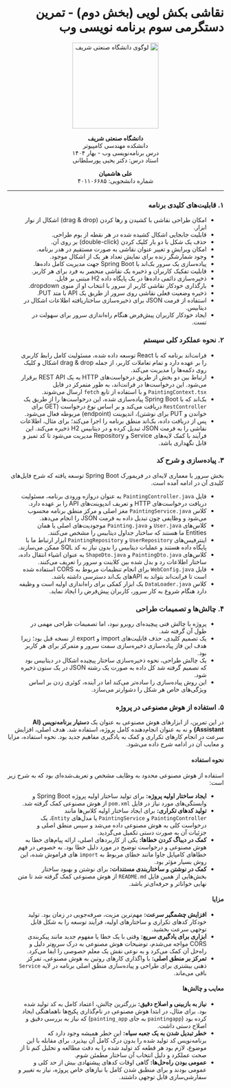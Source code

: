<div dir="rtl">

# نقاشی بکش لویی (بخش دوم) - تمرین دستگرمی سوم برنامه نویسی وب

<p align="center">
  <img src="https://upload.wikimedia.org/wikipedia/commons/4/42/Sharif-University-of-Technology.jpg" alt="لوگوی دانشگاه صنعتی شریف" width="200">
</p>

<p align="center">
  <b>دانشگاه صنعتی شریف</b><br>
  دانشکده مهندسی کامپیوتر<br>
  درس برنامه‌نویسی وب - بهار ۱۴۰۴
  <br>استاد درس: دکتر یحیی پورسلطانی
</p>

<p align="center">
  <b>علی هاشمیان</b><br>
  شماره دانشجویی: ۴۰۱۱۰۶۶۸۵
</p>

---

### ۱. قابلیت‌های کلیدی برنامه

*   امکان طراحی نقاشی با کشیدن و رها کردن (drag & drop) اشکال از نوار ابزار.
*   قابلیت جابجایی اشکال کشیده شده در هر نقطه از بوم طراحی.
*   حذف یک شکل با دو بار کلیک کردن (double-click) بر روی آن.
*   امکان ویرایش و تغییر عنوان نقاشی به صورت مستقیم در هدر برنامه.
*   وجود شمارشگر زنده برای نمایش تعداد هر یک از اشکال موجود.
*   پیاده‌سازی یک سرور بک‌اند با Spring Boot جهت مدیریت کامل داده‌ها.
*   قابلیت تفکیک کاربران و ذخیره یک نقاشی منحصر به فرد برای هر کاربر.
*   ذخیره‌سازی دائمی داده‌ها در یک پایگاه داده H2 مبتنی بر فایل.
*   بارگذاری خودکار نقاشی کاربر از سرور با انتخاب او از منوی dropdown.
*   ذخیره وضعیت فعلی نقاشی روی سرور از طریق یک API با متد PUT.
*   استفاده از فرمت JSON برای ذخیره‌سازی ساختاریافته اطلاعات اشکال در دیتابیس.
*   ایجاد خودکار کاربران پیش‌فرض هنگام راه‌اندازی سرور برای سهولت در تست.




### ۲. نحوه عملکرد کلی سیستم

*   فرانت‌اند برنامه که با React توسعه داده شده، مسئولیت کامل رابط کاربری را بر عهده دارد و تمام تعاملات کاربر، از جمله drag & drop اشکال و کلیک روی دکمه‌ها را مدیریت می‌کند.
*   ارتباط بین دو بخش از طریق درخواست‌های HTTP به یک REST API برقرار می‌شود. این درخواست‌ها در فرانت‌اند، به طور متمرکز در فایل `PaintingContext.tsx` و با استفاده از تابع `fetch` ارسال می‌شوند.
*   بک‌اند که با Spring Boot پیاده‌سازی شده، این درخواست‌ها را از طریق یک `RestController` دریافت می‌کند و بر اساس نوع درخواست (GET برای خواندن و PUT برای نوشتن)، اندپوینت (endpoint) مربوطه فعال می‌شود.
*   پس از دریافت داده، بک‌اند منطق برنامه را اجرا می‌کند؛ برای مثال، اطلاعات نقاشی را به فرمت JSON تبدیل کرده و در دیتابیس H2 ذخیره می‌کند. این فرآیند با کمک لایه‌های Service و Repository مدیریت می‌شود تا کد تمیز و قابل نگهداری باشد.


### ۳. پیاده‌سازی و شرح کد

بخش سرور با معماری لایه‌ای در فریمورک Spring Boot توسعه یافته که شرح فایل‌های کلیدی آن در ادامه آمده است.

*   فایل `PaintingController.java` به عنوان دروازه ورودی برنامه، مسئولیت دریافت درخواست‌های HTTP و تعریف اندپوینت‌های API را بر عهده دارد.
*   کلاس `PaintingService.java` مغز اصلی و مرکز منطق برنامه محسوب می‌شود و وظایفی چون تبدیل داده به فرمت JSON را انجام می‌دهد.
*   کلاس‌های `User.java` و `Painting.java` موجودیت‌های اصلی یا همان Entities ما هستند که ساختار جداول دیتابیس را مشخص می‌کنند.
*   اینترفیس‌های `UserRepository` و `PaintingRepository` ابزار ارتباط ما با پایگاه داده هستند و عملیات دیتابیس را بدون نیاز به کد SQL ممکن می‌سازند.
*   کلاس‌های `PaintingDto.java` و `ShapeDto.java` به عنوان اشیاء انتقال داده، ساختار اطلاعات رد و بدل شده بین کلاینت و سرور را تعریف می‌کنند.
*   فایل `WebConfig.java` برای انجام تنظیمات مربوط به CORS استفاده شده است تا فرانت‌اند بتواند به APIهای بک‌اند دسترسی داشته باشد.
*   کلاس `DataLoader.java` یک ابزار کمکی برای راه‌اندازی اولیه است و وظیفه دارد هنگام شروع به کار سرور، کاربران پیش‌فرض را ایجاد نماید.



    
### ۴. چالش‌ها و تصمیمات طراحی

*   پروژه با چالش فنی پیچیده‌ای روبرو نبود، اما تصمیمات طراحی مهمی در طول آن گرفته شد.
*   یک تصمیم کلیدی، حذف قابلیت‌های import و export از نسخه قبل بود؛ زیرا هدف این فاز پیاده‌سازی ذخیره‌سازی سمت سرور و متمرکز برای هر کاربر بود.
*   یک چالش طراحی، نحوه ذخیره‌سازی ساختار پیچیده اشکال در دیتابیس بود که تصمیم گرفته شد کل داده به صورت یک رشته JSON در یک ستون ذخیره شود.
*   این روش پیاده‌سازی را ساده‌تر می‌کند اما در آینده، کوئری زدن بر اساس ویژگی‌های خاص هر شکل را دشوارتر می‌سازد.



### ۵. استفاده از هوش مصنوعی در پروژه

در این تمرین، از ابزارهای هوش مصنوعی به عنوان یک **دستیار برنامه‌نویس (AI Assistant)** و نه به عنوان انجام‌دهنده کامل پروژه، استفاده شد. هدف اصلی، افزایش سرعت در انجام کارهای تکراری و کمک به یادگیری مفاهیم جدید بود. نحوه استفاده، مزایا و معایب آن در ادامه شرح داده می‌شود.

#### نحوه استفاده

استفاده از هوش مصنوعی محدود به وظایف مشخص و تعریف‌شده‌ای بود که به شرح زیر است:

*   **ایجاد ساختار اولیه پروژه:** برای تولید ساختار اولیه پروژه Spring Boot و وابستگی‌های مورد نیاز در فایل `pom.xml` از هوش مصنوعی کمک گرفته شد.
*   **تولید کدهای تکراری:** برای ایجاد ساختار اولیه کلاس‌ها مانند `PaintingController` و `PaintingService` یا مدل‌های `Entity`، یک درخواست کلی به هوش مصنوعی داده می‌شد و سپس منطق اصلی و جزئیات آن به صورت دستی تکمیل می‌گردید.
*   **کمک در دیباگ کردن خطاها:** یکی از کاربردهای اصلی، ارائه پیام‌های خطا به هوش مصنوعی و درخواست توضیح در مورد دلیل خطا بود. به خصوص در فهم خطاهای کامپایل جاوا مانند خطای مربوط به `import` های فراموش شده، این روش بسیار مؤثر بود.
*   **کمک در نوشتن و ساختاربندی مستندات:** برای نوشتن و بهبود ساختار بخش‌هایی از همین فایل `README.md` از هوش مصنوعی کمک گرفته شد تا متن نهایی خواناتر و حرفه‌ای‌تر باشد.

#### مزایا

*   **افزایش چشمگیر سرعت:** مهم‌ترین مزیت، صرفه‌جویی در زمان بود. تولید خودکار کدهای تکراری و ساختارهای اولیه، فرآیند توسعه را به شکل قابل توجهی سرعت بخشید.
*   **ابزاری برای یادگیری سریع:** وقتی با یک خطا یا مفهوم جدید مانند پیکربندی CORS مواجه می‌شدم، توضیحات هوش مصنوعی به درک سریع‌تر دلیل و راه‌حل آن کمک می‌کرد و به نوعی نقش یک معلم خصوصی را ایفا می‌کرد.
*   **تمرکز بر منطق اصلی:** با واگذاری کارهای روتین به هوش مصنوعی، تمرکز ذهنی بیشتری برای طراحی و پیاده‌سازی منطق اصلی برنامه در لایه `Service` باقی می‌ماند.

#### معایب و چالش‌ها

*   **نیاز به بازبینی و اصلاح دقیق:** بزرگترین چالش، اعتماد کامل به کد تولید شده بود. برای مثال، در ابتدا هوش مصنوعی در نام‌گذاری پکیج‌ها ناهماهنگی ایجاد کرده بود (`paintingapp` به جای `painting_app`) که نیاز به بررسی دقیق و اصلاح دستی داشت.
*   **خطر تبدیل شدن به یک جعبه سیاه:** این خطر همیشه وجود دارد که برنامه‌نویس کد تولید شده را بدون درک کامل آن بپذیرد. برای مقابله با این موضوع، لازم بود هر قطعه کد تولید شده را به دقت مطالعه و تحلیل کنم تا از صحت عملکرد و دلیل انتخاب آن ساختار مطمئن شوم.
*   **عمومی بودن راه‌حل‌ها:** گاهی اوقات کدهای پیشنهادی بیش از حد کلی و عمومی بودند و برای منطبق شدن کامل با نیازهای خاص پروژه، نیاز به تغییر و سفارشی‌سازی قابل توجهی داشتند.
